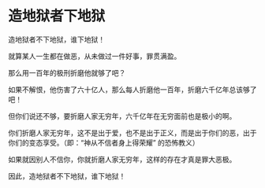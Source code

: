 # 造地狱者下地狱

造地狱者不下地狱，谁下地狱！

就算某人一生都在做恶，从未做过一件好事，罪贯满盈。

那么用一百年的极刑折磨他就够了吧？

如果不解恨，他伤害了六十亿人，那么每人折磨他一百年，折磨六千亿年总该够了吧！

但你们说还不够，要折磨人家无穷年，六千亿年在无穷面前也是极小的啊。

你们折磨人家无穷年，这不是出于爱，也不是出于正义，而是出于你们的恶，出于你们的变态享受。（即：“神从不信者身上得荣耀” 的恐怖教义）

如果就因别人不信你，你就折磨人家无穷年，这样的存在才真是罪大恶极。

因此，造地狱者不下地狱，谁下地狱！